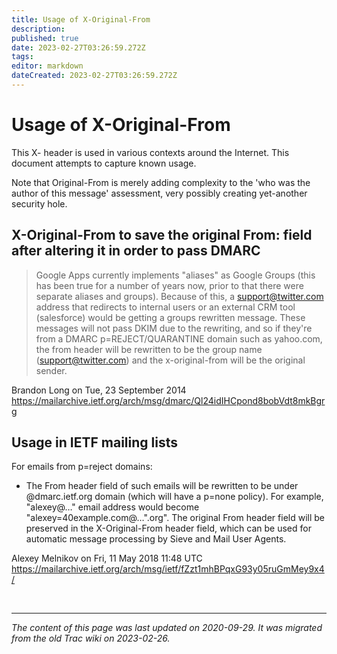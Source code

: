 ```yaml
---
title: Usage of X-Original-From
description: 
published: true
date: 2023-02-27T03:26:59.272Z
tags: 
editor: markdown
dateCreated: 2023-02-27T03:26:59.272Z
---
```



# Usage of X-Original-From

This X- header is used in various contexts around the Internet. This document attempts to capture known usage.

Note that Original-From is merely adding complexity to the 'who was the author of this message' assessment, very possibly creating yet-another security hole.

## X-Original-From to save the original From: field after altering it in order to pass DMARC

>   Google Apps currently implements "aliases" as Google Groups (this has been true for a number of years now, prior to that there were separate aliases and groups). Because of this, a support@twitter.com address that redirects to internal users or an external CRM tool (salesforce) would be getting a groups rewritten message. These messages will not pass DKIM due to the rewriting, and so if they're from a DMARC p=REJECT/QUARANTINE domain such as yahoo.com, the from header will be rewritten to be the group name (support@twitter.com) and the x-original-from will be the original sender.

Brandon Long on Tue, 23 September 2014 https://mailarchive.ietf.org/arch/msg/dmarc/Ql24idIHCpond8bobVdt8mkBgrg

## Usage in IETF mailing lists

For emails from p=reject domains:

-  The From header field of such emails will be rewritten to be under @dmarc.ietf.org domain (which will have a p=none policy). For example, "alexey@…" email address would become "alexey=40example.com@…".org". The original From header field will be preserved in the X-Original-From header field, which can be used for automatic message processing by Sieve and Mail User Agents. 

Alexey Melnikov on Fri, 11 May 2018 11:48 UTC https://mailarchive.ietf.org/arch/msg/ietf/fZzt1mhBPqxG93y05ruGmMey9x4/


&nbsp;
&nbsp;
&nbsp;

---

*The content of this page was last updated on 2020-09-29. It was migrated from the old Trac wiki on 2023-02-26.*